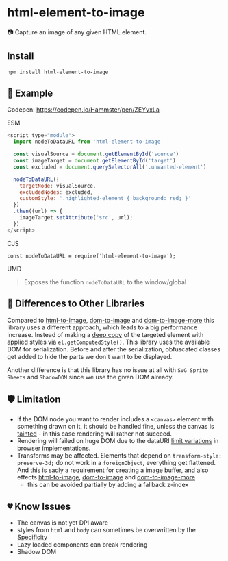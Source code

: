 # html-element-to-image
📷 Capture an image of any given HTML element.

## Install

```bash
npm install html-element-to-image
```

## 📖 Example

Codepen: https://codepen.io/Hammster/pen/ZEYvxLa

ESM
```js
<script type="module">
  import nodeToDataURL from 'html-element-to-image'

  const visualSource = document.getElementById('source')
  const imageTarget = document.getElementById('target')
  const excluded = document.querySelectorAll('.unwanted-element')

  nodeToDataURL({
    targetNode: visualSource,
    excludedNodes: excluded,
    customStyle: '.highlighted-element { background: red; }'
  })
  .then((url) => {
    imageTarget.setAttribute('src', url);
  })
</script>
```

CJS
```
const nodeToDataURL = require('html-element-to-image');
```

UMD
> Exposes the function `nodeToDataURL` to the window/global

## 🔬 Differences to Other Libraries

Compared to [html-to-image](https://github.com/bubkoo/html-to-image), [dom-to-image](https://github.com/tsayen/dom-to-image) and [dom-to-image-more](https://github.com/1904labs/dom-to-image-more) this library uses a different approach, which leads to a big performance increase. Instead of making a [deep copy](https://en.wikipedia.org/wiki/Object_copying#Deep_copy) of the targeted element with applied styles via `el.getComputedStyle()`. This library uses the available DOM for serialization. Before and after the serialization, obfuscated classes get added to hide the parts we don't want to be displayed.

Another difference is that this library has no issue at all with `SVG Sprite Sheets` and `ShadowDOM` since we use the given DOM already.

<!---
## ⏰ Little Benchmark

| Node count | html-element-to-image | html-to-image | html-element-to-image |
| -------- | :----- | :----- | :-----
| 1 Node   | 0001ms | 0001ms | 0001ms
| 10 Nodes | 0001ms | 0001ms | 0001ms
| 100 Node | 0001ms | 0001ms | 0001ms
-->

## 🛡️ Limitation

- If the DOM node you want to render includes a `<canvas>` element with something drawn on it, it should be handled fine, unless the canvas is [tainted](https://developer.mozilla.org/en-US/docs/Web/HTML/CORS_enabled_image) - in this case rendering will rather not succeed.
- Rendering will failed on huge DOM due to the dataURI [limit variations](https://stackoverflow.com/questions/695151/data-protocol-url-size-limitations/41755526#41755526) in browser implementations.
- Transforms may be affected. Elements that depend on `transform-style: preserve-3d;` do not work in a `foreignObject`, everything get flattened. And this is sadly a requirement for creating a image buffer, and also effects [html-to-image](https://github.com/bubkoo/html-to-image), [dom-to-image](https://github.com/tsayen/dom-to-image) and [dom-to-image-more](https://github.com/1904labs/dom-to-image-more)
  - this can be avoided partially by adding a fallback z-index

## 💔 Know Issues

- The canvas is not yet DPI aware
- styles from `html` and `body` can sometimes be overwritten by the [Specificity](https://developer.mozilla.org/en-US/docs/Web/CSS/Specificity)
- Lazy loaded components can break rendering
- Shadow DOM
